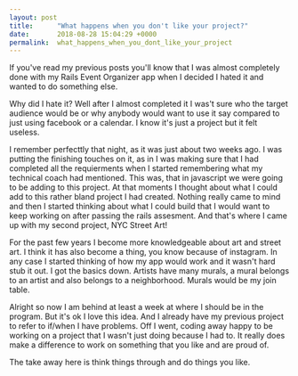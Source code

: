 ```yaml
---
layout: post
title:      "What happens when you don't like your project?"
date:       2018-08-28 15:04:29 +0000
permalink:  what_happens_when_you_dont_like_your_project
---
```



If you've read my previous posts you'll know that I was almost completely done with my Rails Event Organizer app when I decided I hated it and wanted to do something else. 

Why did I hate it? Well after I almost completed it I was't sure who the target audience would be or why anybody would want to use it say compared to just using facebook or a calendar. I know it's just a project but it felt useless. 

I remember perfecttly that night, as it was just about two weeks ago. I was putting the finishing touches on it, as in I was making sure that I had completed all the requierments when I started remembering what my technical coach had mentioned. This was, that in javascript we were going to be adding to this project. At that moments I thought about what I could add to this rather bland project I had created. Nothing really came to mind and then I started thinking about what I could build that I would want to keep working on after passing the rails assesment. And that's where I came up with my second project, NYC Street Art! 

For the past few years I become more knowledgeable about art and street art. I think it has also become a thing, you know because of instagram. In any case I started thinking of how my app would work and it wasn't hard stub it out. I got the basics down.  Artists have many murals, a mural belongs to an artist and also belongs to a neighborhood. Murals would be my join table.

Alright so now I am behind at least a week at where I should be in the program. But it's ok I love this idea. And I already have my previous project to refer to if/when I have problems. Off I went, coding away  happy to be working on a project that I wasn't just doing because I had to. It really does make a difference to work on something that you like and are proud of.

The take away here is think things through and do things you like.
